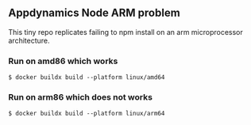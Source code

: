 ## Appdynamics Node ARM problem

This tiny repo replicates failing to npm install on an arm microprocessor architecture.

### Run on amd86 which works

```
$ docker buildx build --platform linux/amd64
```

### Run on arm86 which does not works

```
$ docker buildx build --platform linux/arm64
```
